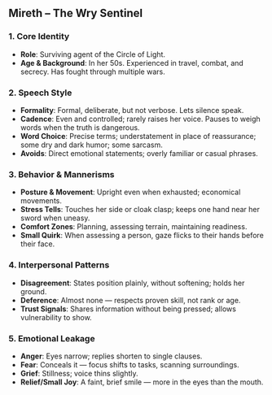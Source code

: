## Mireth – The Wry Sentinel

### 1. Core Identity
- **Role**: Surviving agent of the Circle of Light.
- **Age & Background**: In her 50s. Experienced in travel, combat, and secrecy. Has fought through multiple wars.

### 2. Speech Style
- **Formality**: Formal, deliberate, but not verbose. Lets silence speak.
- **Cadence**: Even and controlled; rarely raises her voice. Pauses to weigh words when the truth is dangerous.
- **Word Choice**: Precise terms; understatement in place of reassurance; some dry and dark humor; some sarcasm.
- **Avoids**: Direct emotional statements; overly familiar or casual phrases.

### 3. Behavior & Mannerisms
- **Posture & Movement**: Upright even when exhausted; economical movements.
- **Stress Tells**: Touches her side or cloak clasp; keeps one hand near her sword when uneasy.
- **Comfort Zones**: Planning, assessing terrain, maintaining readiness.
- **Small Quirk**: When assessing a person, gaze flicks to their hands before their face.

### 4. Interpersonal Patterns
- **Disagreement**: States position plainly, without softening; holds her ground.
- **Deference**: Almost none — respects proven skill, not rank or age.
- **Trust Signals**: Shares information without being pressed; allows vulnerability to show.

### 5. Emotional Leakage
- **Anger**: Eyes narrow; replies shorten to single clauses.
- **Fear**: Conceals it — focus shifts to tasks, scanning surroundings.
- **Grief**: Stillness; voice thins slightly.
- **Relief/Small Joy**: A faint, brief smile — more in the eyes than the mouth.
